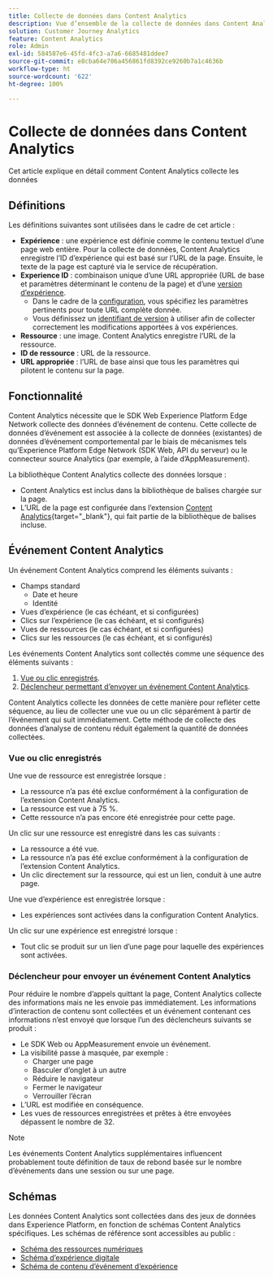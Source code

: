 ```yaml
---
title: Collecte de données dans Content Analytics
description: Vue d’ensemble de la collecte de données dans Content Analytics
solution: Customer Journey Analytics
feature: Content Analytics
role: Admin
exl-id: 584587e6-45fd-4fc3-a7a6-6685481ddee7
source-git-commit: e8cba64e706a456861fd8392ce9260b7a1c4636b
workflow-type: ht
source-wordcount: '622'
ht-degree: 100%

---
```


# Collecte de données dans Content Analytics

Cet article explique en détail comment Content Analytics collecte les données

## Définitions

Les définitions suivantes sont utilisées dans le cadre de cet article :

* **Expérience** : une expérience est définie comme le contenu textuel d’une page web entière. Pour la collecte de données, Content Analytics enregistre l’ID d’expérience qui est basé sur l’URL de la page. Ensuite, le texte de la page est capturé via le service de récupération.
* **Experience ID** : combinaison unique d’une URL appropriée (URL de base et paramètres déterminant le contenu de la page) et d’une [version d’expérience](manual.md#versioning).
   * Dans le cadre de la [configuration](configuration.md), vous spécifiez les paramètres pertinents pour toute URL complète donnée.
   * Vous définissez un [identifiant de version](manual.md#versioning) à utiliser afin de collecter correctement les modifications apportées à vos expériences.
* **Ressource** : une image. Content Analytics enregistre l’URL de la ressource.
* **ID de ressource** : URL de la ressource.
* **URL appropriée** : l’URL de base ainsi que tous les paramètres qui pilotent le contenu sur la page.


## Fonctionnalité

Content Analytics nécessite que le SDK Web Experience Platform Edge Network collecte des données d’événement de contenu. Cette collecte de données d’événement est associée à la collecte de données (existantes) de données d’événement comportemental par le biais de mécanismes tels qu’Experience Platform Edge Network (SDK Web, API du serveur) ou le connecteur source Analytics (par exemple, à l’aide d’AppMeasurement).

La bibliothèque Content Analytics collecte des données lorsque :

* Content Analytics est inclus dans la bibliothèque de balises chargée sur la page.
* L’URL de la page est configurée dans l’extension [Content Analytics](https://experienceleague.adobe.com/fr/docs/experience-platform/tags/extensions/client/content-analytics/overview){target="_blank"}, qui fait partie de la bibliothèque de balises incluse.


## Événement Content Analytics

Un événement Content Analytics comprend les éléments suivants :

* Champs standard
   * Date et heure
   * Identité
* Vues d’expérience (le cas échéant, et si configurées)
* Clics sur l’expérience (le cas échéant, et si configurés)
* Vues de ressources (le cas échéant, et si configurées)
* Clics sur les ressources (le cas échéant, et si configurés)

Les événements Content Analytics sont collectés comme une séquence des éléments suivants :

1. [Vue ou clic enregistrés](#recorded-view-or-click).
1. [Déclencheur permettant d’envoyer un événement Content Analytics](#trigger-to-send-a-content-analytics-event).

Content Analytics collecte les données de cette manière pour refléter cette séquence, au lieu de collecter une vue ou un clic séparément à partir de l’événement qui suit immédiatement. Cette méthode de collecte des données d’analyse de contenu réduit également la quantité de données collectées.

### Vue ou clic enregistrés

Une vue de ressource est enregistrée lorsque :

* La ressource n’a pas été exclue conformément à la configuration de l’extension Content Analytics.
* La ressource est vue à 75 %.
* Cette ressource n’a pas encore été enregistrée pour cette page.

Un clic sur une ressource est enregistré dans les cas suivants :

* La ressource a été vue.
* La ressource n’a pas été exclue conformément à la configuration de l’extension Content Analytics.
* Un clic directement sur la ressource, qui est un lien, conduit à une autre page.

Une vue d’expérience est enregistrée lorsque :

* Les expériences sont activées dans la configuration Content Analytics.

Un clic sur une expérience est enregistré lorsque :

* Tout clic se produit sur un lien d’une page pour laquelle des expériences sont activées.


### Déclencheur pour envoyer un événement Content Analytics

Pour réduire le nombre d’appels quittant la page, Content Analytics collecte des informations mais ne les envoie pas immédiatement. Les informations d’interaction de contenu sont collectées et un événement contenant ces informations n’est envoyé que lorsque l’un des déclencheurs suivants se produit :

* Le SDK Web ou AppMeasurement envoie un événement.
* La visibilité passe à masquée, par exemple :
   * Charger une page
   * Basculer d’onglet à un autre
   * Réduire le navigateur
   * Fermer le navigateur
   * Verrouiller l’écran
* L’URL est modifiée en conséquence.
* Les vues de ressources enregistrées et prêtes à être envoyées dépassent le nombre de 32.

>[!NOTE]
>
>Les événements Content Analytics supplémentaires influencent probablement toute définition de taux de rebond basée sur le nombre d’événements dans une session ou sur une page.
>


## Schémas

Les données Content Analytics sont collectées dans des jeux de données dans Experience Platform, en fonction de schémas Content Analytics spécifiques. Les schémas de référence sont accessibles au public :

* [Schéma des ressources numériques](https://github.com/adobe/xdm/blob/master/components/classes/digital-asset.schema.json)
* [Schéma d’expérience digitale](https://github.com/adobe/xdm/blob/master/components/classes/digital-experience.schema.json)
* [Schéma de contenu d’événement d’expérience](https://github.com/adobe/xdm/blob/master/components/fieldgroups/experience-event/experienceevent-content.schema.json)
